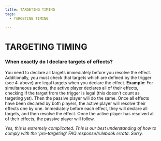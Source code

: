 ```yaml
---
title: TARGETING TIMING
tags:
  - TARGETING TIMING

---
```


# TARGETING TIMING

### When exactly do I declare targets of effects?

You need to declare all targets immediately before you resolve the effect. Additionally, you must check that targets which are defined by the trigger (see 4. above) are legal targets when you declare the effect.
**Example:**
For simultaneous actions, the active player declares all of their effects, checking if the target from the trigger is legal (this doesn't count as targeting yet). Then the passive player will do the same. Once all effects have been declared by both players, the active player will resolve their effects one by one. Immediately before each effect, they will declare all targets, and then resolve the effect. Once the active player has resolved all of their effects, the passive player will follow.

*Yes, this is extremely complicated. This is our best understanding of how to comply with the ‘pre-targeting’ FAQ response/rulebook errata. Sorry.*

